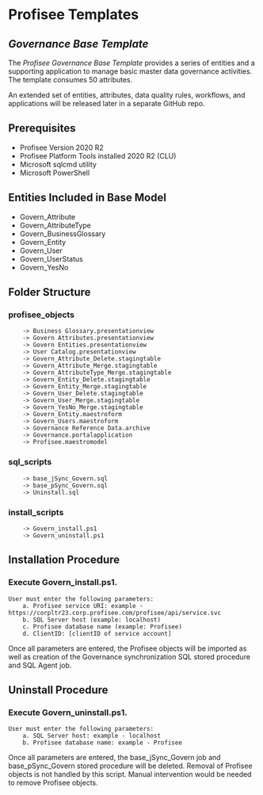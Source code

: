 # Profisee Templates
## *Governance Base Template*

The *Profisee Governance Base Template* provides a series of entities and a supporting application to manage basic master data governance activities. The template consumes 50 attributes.

An extended set of entities, attributes, data quality rules, workflows, and applications will be released later in a separate GitHub repo.

## Prerequisites
- Profisee Version 2020 R2
- Profisee Platform Tools installed 2020 R2 (CLU)
- Microsoft sqlcmd utility
- Microsoft PowerShell

## Entities Included in Base Model
- Govern_Attribute
- Govern_AttributeType
- Govern_BusinessGlossary
- Govern_Entity
- Govern_User
- Govern_UserStatus
- Govern_YesNo

## Folder Structure
### profisee_objects
		-> Business Glossary.presentationview 
		-> Govern Attributes.presentationview
		-> Govern Entities.presentationview
		-> User Catalog.presentationview		
		-> Govern_Attribute_Delete.stagingtable
		-> Govern_Attribute_Merge.stagingtable
		-> Govern_AttributeType_Merge.stagingtable
		-> Govern_Entity_Delete.stagingtable
		-> Govern_Entity_Merge.stagingtable
		-> Govern_User_Delete.stagingtable
		-> Govern_User_Merge.stagingtable
		-> Govern_YesNo_Merge.stagingtable
		-> Govern_Entity.maestroform
		-> Govern_Users.maestroform
		-> Governance Reference Data.archive
		-> Governance.portalapplication
		-> Profisee.maestromodel
### sql_scripts
		-> base_jSync_Govern.sql
		-> base_pSync_Govern.sql
		-> Uninstall.sql

### install_scripts
		-> Govern_install.ps1 
		-> Govern_uninstall.ps1

## Installation Procedure
### Execute Govern_install.ps1. 
    User must enter the following parameters: 
        a. Profisee service URI: example - https://corpltr23.corp.profisee.com/profisee/api/service.svc
        b. SQL Server host (example: localhost)
        c. Profisee database name (example: Profisee)
        d. ClientID: [clientID of service account]
	
Once all parameters are entered, the Profisee objects will be imported as well as creation of the Governance synchronization SQL stored procedure and SQL Agent job.

## Uninstall Procedure
### Execute Govern_uninstall.ps1. 
    User must enter the following parameters: 
        a. SQL Server host: example - localhost
        b. Profisee database name: example - Profisee

Once all parameters are entered, the base_jSync_Govern job and base_pSync_Govern stored procedure will be deleted. Removal of Profisee objects is not handled by this script. Manual intervention would be needed to remove Profisee objects.
